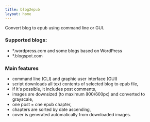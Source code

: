 ```yaml
---
title: blog2epub 
layout: home
---
```


Convert blog to epub using command line or GUI.

### Supported blogs:
- *.wordpress.com and some blogs based on WordPress
- *.blogspot.com

### Main features

- command line (CLI) and graphic user interface (GUI)
- script downloads all text contents of selected blog to epub file,
- if it's possible, it includes post comments,
- images are downsized (to maximum 800/600px) and converted to grayscale,
- one post = one epub chapter,
- chapters are sorted by date ascending,
- cover is generated automatically from downloaded images.